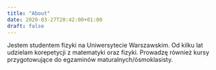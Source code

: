 ```yaml
---
title: "About"
date: 2020-03-27T20:42:00+01:00
draft: false
---
```


Jestem studentem fizyki na Uniwersytecie Warszawskim. Od kilku lat udzielam korepetycji z matematyki oraz fizyki. Prowadzę również kursy przygotowujące do egzaminów maturalnych/ósmoklasisty.
